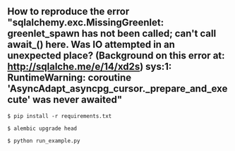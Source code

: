 ## How to reproduce the error "sqlalchemy.exc.MissingGreenlet: greenlet_spawn has not been called; can't call await_() here. Was IO attempted in an unexpected place? (Background on this error at: http://sqlalche.me/e/14/xd2s) sys:1: RuntimeWarning: coroutine 'AsyncAdapt_asyncpg_cursor._prepare_and_execute' was never awaited"

```
$ pip install -r requirements.txt

$ alembic upgrade head

$ python run_example.py
```


